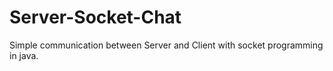 # Server-Socket-Chat
Simple communication between Server and Client with socket programming in java. 
